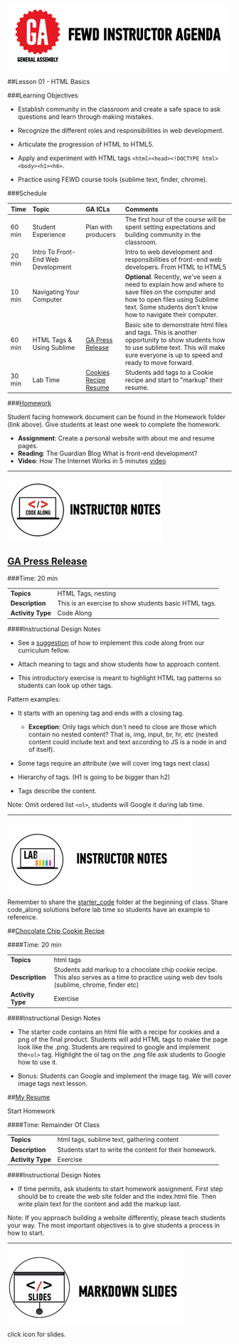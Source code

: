 
![GeneralAssemb.ly](../../img/icons/instr_agenda.png)


##Lesson 01 - HTML Basics


###Learning Objectives


*	Establish community in the classroom and create a safe space to ask questions and learn through making mistakes.

*	Recognize the different roles and responsibilities in web development. 

*	Articulate the progression of HTML to HTML5.

*	Apply and experiment with HTML tags ```<html><head><!DOCTYPE html><body><h1><h6>```.

*	Practice using FEWD course tools (sublime text, finder, chrome).


###Schedule


| Time        | Topic| GA ICLs| Comments |
| ------------- |:-------------|:-------------------|:----------------|
| 60 min |Student Experience | Plan with producers| The first hour of the course will be spent setting expectations and building community in the classroom. |
| 20 min |Intro To Front-End Web Development| | Intro to web development and responsibilities of front-end web developers. From HTML to HTML5 |
| 10 min | Navigating Your Computer | | __Optional__. Recently, we've seen a need to explain how and where to save files on the computer and how to open files using Sublime text. Some students don't know how to navigate their computer.|
| 60 min |HTML Tags & Using Sublime| [GA Press Release]()| Basic site to demonstrate html files and tags. This is another opportunity to show students how to use sublime text. This will make sure everyone is up to speed and ready to move forward.|
| 30 min |Lab Time | [Cookies Recipe]()<br> [Resume]() | Students add tags to a Cookie recipe and start to "markup" their resume. |


###[Homework](../Homework/)

Student facing homework document can be found in the Homework folder (link above). Give students at least one week to complete the homework.

*	__Assignment__: Create a personal website with about me and resume pages.  
*	__Reading__: The Guardian Blog What is front-end development?
*	__Video__: How The Internet Works in 5 minutes [video](http://www.youtube.com/watch?v=7_LPdttKXPc)

---

![Code Demo](../../img/icons/instr_code_along.png)

## [GA Press Release](solution/ga_press_release)

###Time: 20 min

| | |
| ------------- |:-------------|
| __Topics__ | HTML Tags, nesting| 
| __Description__| This is an exercise to show students basic HTML tags.|   
|__Activity Type__| Code Along | 
 
 
####Instructional Design Notes

*	See a [suggestion](solution/ga_press_release/instr_notes.md) of how to implement this code along from our curriculum fellow.


*	Attach meaning to tags and show students how to approach content. 

*	This introductory exercise is meant to highlight HTML tag patterns so students can look up other tags. 

Pattern examples: 

*	It starts with an opening tag and ends with a closing tag.
	*	__Exception__: Only tags which don't need to close are those which contain no nested content? That is, img, input, br, hr, etc (nested content could include text and text according to JS is a node in and of itself).


*	Some tags require an attribute (we will cover img tags next class) 

*	Hierarchy of tags. (H1 is going to be bigger than h2)

*	Tags describe the content. 




Note: Omit ordered list ```<ol>```, students will Google it during lab time.

---
 

![Exercise - Instructor](../../img/icons/instr_lab.png)

Remember to share the [starter_code](starter_code/) folder at the beginning of class. Share code_along solutions before lab time so students have an example to reference. 


##[Chocolate Chip Cookie Recipe](solution/cookie_recipe)

####Time: 20 min

| | |
| ------------- |:-------------|
| __Topics__ | html tags| 
| __Description__| Students add markup to a chocolate chip cookie recipe. This also serves as a time to practice using web dev tools (sublime, chrome, finder etc)|    
| __Activity Type__| Exercise| 


####Instructional Design Notes 

*	The starter code contains an html file with a recipe for cookies and a png of the final product. Students will add HTML tags to make the page look like the .png. Students are required to google and implement the```<ol>``` tag. Highlight  the ol tag on the .png file ask students to Google how to use it.

*	Bonus: Students can Google and implement the image tag. We will cover image tags next lesson.


##[My Resume](../Homework)

Start Homework

####Time: Remainder Of Class

| | |
| ------------- |:-------------|
| __Topics__ | html tags, sublime text, gathering content| 
| __Description__| Students start to write the content for their homework. |    
|__Activity Type__| Exercise | 


####Instructional Design Notes 

*	If time permits, ask students to start homework assignment. First step should be to create the web site folder and the index.html file. Then write plain text for the content and add the markup last.

Note: If you approach building a website differently, please teach students your way. The most important objectives is to give students a process in how to start.

---


[![slides](../../img/icons/slides.png)](slides.md)

click icon for slides.
